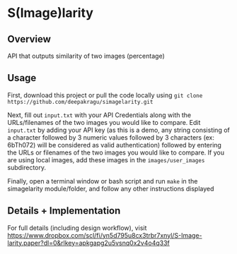 # S(Image)larity

## Overview
API that outputs similarity of two images (percentage)

## Usage
First, download this project or pull the code locally using `git clone https://github.com/deepakragu/simagelarity.git`

Next, fill out `input.txt` with your API Credentials along with the URLs/filenames of the two images you would like to compare. Edit `input.txt` by adding your API key (as this is a demo, any string consisting of a character followed by 3 numeric values followed by 3 characters (ex: 6bTh072) will be considered as valid authentication) followed by entering the URLs or filenames of the two images you would like to compare. If you are using local images, add these images in the `images/user_images` subdirectory.

Finally, open a terminal window or bash script and run `make` in the simagelarity module/folder, and follow any other instructions displayed

## Details + Implementation
For full details (including design workflow), visit https://www.dropbox.com/scl/fi/yn5d795u8cx3trbr7xnyl/S-Image-larity.paper?dl=0&rlkey=apkgapg2u5vsnq0x2v4o4q33f

